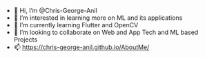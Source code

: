 - 👋 Hi, I’m @Chris-George-Anil
- 👀 I’m interested in learning more on ML and its applications
- 🌱 I’m currently learning Flutter and OpenCV
- 💞️ I’m looking to collaborate on Web and App Tech and ML based Projects
- 📫 https://chris-george-anil.github.io/AboutMe/ 

<!---
Chris-george-anil/Chris-george-anil is a ✨ special ✨ repository because its `README.md` (this file) appears on your GitHub profile.
You can click the Preview link to take a look at your changes.
--->
